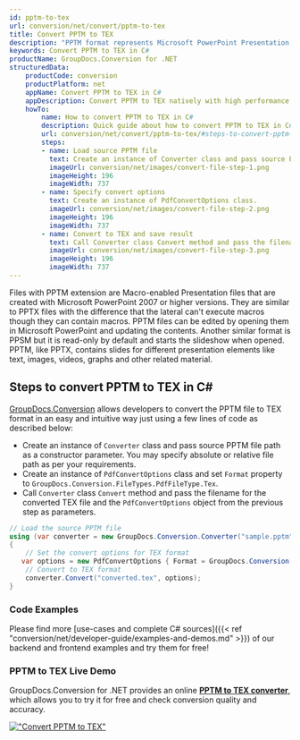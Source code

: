 ```yaml
---
id: pptm-to-tex
url: conversion/net/convert/pptm-to-tex
title: Convert PPTM to TEX
description: "PPTM format represents Microsoft PowerPoint Presentation with .pptm extension. Learn how to convert PPTM to TEX file programmatically in C# language using GroupDocs.Conversion for .NET library."
keywords: Convert PPTM to TEX in C#
productName: GroupDocs.Conversion for .NET
structuredData:
    productCode: conversion
    productPlatform: net
    appName: Convert PPTM to TEX in C#
    appDescription: Convert PPTM to TEX natively with high performance using C# language and server side GroupDocs.Conversion for .NET APIs, without the use of any software like Microsoft or Open Office.
    howTo:
        name: How to convert PPTM to TEX in C# 
        description: Quick guide about how to convert PPTM to TEX in C# with high performance and accuracy.
        url: conversion/net/convert/pptm-to-tex/#steps-to-convert-pptm-to-tex-in-c
        steps:
        - name: Load source PPTM file 
          text: Create an instance of Converter class and pass source PPTM file path as a constructor parameter. You may specify absolute or relative file path as per your requirements. 
          imageUrl: conversion/net/images/convert-file-step-1.png
          imageHeight: 196
          imageWidth: 737
        - name: Specify convert options 
          text: Create an instance of PdfConvertOptions class.
          imageUrl: conversion/net/images/convert-file-step-2.png
          imageHeight: 196
          imageWidth: 737
        - name: Convert to TEX and save result 
          text: Call Converter class Convert method and pass the filename for the converted HTML file and the PdfConvertOptions object from the previous step as parameters.
          imageUrl: conversion/net/images/convert-file-step-3.png
          imageHeight: 196
          imageWidth: 737
---
```


Files with PPTM extension are Macro-enabled Presentation files that are created with Microsoft PowerPoint 2007 or higher versions. They are similar to PPTX files with the difference that the lateral can't execute macros though they can contain macros. PPTM files can be edited by opening them in Microsoft PowerPoint and updating the contents. Another similar format is PPSM but it is read-only by default and starts the slideshow when opened. PPTM, like PPTX, contains slides for different presentation elements like text, images, videos, graphs and other related material.

## Steps to convert PPTM to TEX in C#

[GroupDocs.Conversion](https://products.groupdocs.com/conversion/net) allows developers to convert the PPTM file to TEX format in an easy and intuitive way just using a few lines of code as described below:

* Create an instance of `Converter` class and pass source PPTM file path as a constructor parameter. You may specify absolute or relative file path as per your requirements. 
* Create an instance of `PdfConvertOptions` class and set `Format` property to `GroupDocs.Conversion.FileTypes.PdfFileType.Tex`.
* Call `Converter` class `Convert` method and pass the filename for the converted TEX file and the `PdfConvertOptions` object from the previous step as parameters.

```csharp
// Load the source PPTM file
using (var converter = new GroupDocs.Conversion.Converter("sample.pptm"))
{
    // Set the convert options for TEX format
   var options = new PdfConvertOptions { Format = GroupDocs.Conversion.FileTypes.PdfFileType.Tex };
    // Convert to TEX format
    converter.Convert("converted.tex", options);
}
```

### Code Examples

Please find more [use-cases and complete C# sources]({{< ref "conversion/net/developer-guide/examples-and-demos.md" >}}) of our backend and frontend examples and try them for free!

### PPTM to TEX Live Demo

GroupDocs.Conversion for .NET provides an online [**PPTM to TEX converter**](https://products.groupdocs.app/conversion/pptm-to-tex), which allows you to try it for free and check conversion quality and accuracy.

[!["Convert PPTM to TEX"](conversion/net/images/convert-to-tex/convert-pptm-to-tex.png)](https://products.groupdocs.app/conversion/pptm-to-tex)